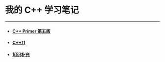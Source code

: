 # 我的 C++ 学习笔记

***

+ #### [C++ Primer 第五版](C++Primer第五版/README.md)

+ #### [C++11](C++11/README.md)

+ #### [知识补充](额外知识/README.md)